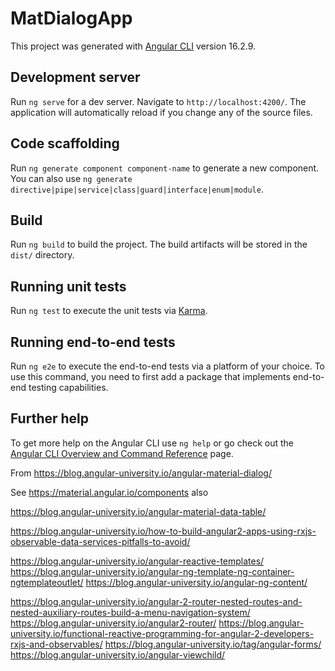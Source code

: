 # MatDialogApp

This project was generated with [Angular CLI](https://github.com/angular/angular-cli) version 16.2.9.

## Development server

Run `ng serve` for a dev server. Navigate to `http://localhost:4200/`. The application will automatically reload if you change any of the source files.

## Code scaffolding

Run `ng generate component component-name` to generate a new component. You can also use `ng generate directive|pipe|service|class|guard|interface|enum|module`.

## Build

Run `ng build` to build the project. The build artifacts will be stored in the `dist/` directory.

## Running unit tests

Run `ng test` to execute the unit tests via [Karma](https://karma-runner.github.io).

## Running end-to-end tests

Run `ng e2e` to execute the end-to-end tests via a platform of your choice. To use this command, you need to first add a package that implements end-to-end testing capabilities.

## Further help

To get more help on the Angular CLI use `ng help` or go check out the [Angular CLI Overview and Command Reference](https://angular.io/cli) page.

From https://blog.angular-university.io/angular-material-dialog/

See https://material.angular.io/components
also 

https://blog.angular-university.io/angular-material-data-table/

https://blog.angular-university.io/how-to-build-angular2-apps-using-rxjs-observable-data-services-pitfalls-to-avoid/

https://blog.angular-university.io/angular-reactive-templates/
https://blog.angular-university.io/angular-ng-template-ng-container-ngtemplateoutlet/
https://blog.angular-university.io/angular-ng-content/

https://blog.angular-university.io/angular-2-router-nested-routes-and-nested-auxiliary-routes-build-a-menu-navigation-system/
https://blog.angular-university.io/angular2-router/
https://blog.angular-university.io/functional-reactive-programming-for-angular-2-developers-rxjs-and-observables/
https://blog.angular-university.io/tag/angular-forms/
https://blog.angular-university.io/angular-viewchild/
